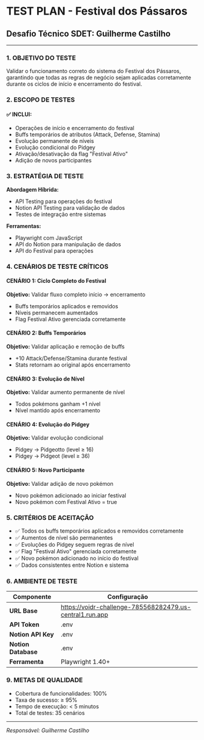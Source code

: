 # TEST PLAN - Festival dos Pássaros

## Desafio Técnico SDET: Guilherme Castilho

---

### 1. OBJETIVO DO TESTE

Validar o funcionamento correto do sistema do Festival dos Pássaros, garantindo que todas as regras de negócio sejam aplicadas corretamente durante os ciclos de início e encerramento do festival.

### 2. ESCOPO DE TESTES

#### ✅ INCLUI:

- Operações de início e encerramento do festival
- Buffs temporários de atributos (Attack, Defense, Stamina)
- Evolução permanente de níveis
- Evolução condicional do Pidgey
- Ativação/desativação da flag "Festival Ativo"
- Adição de novos participantes

### 3. ESTRATÉGIA DE TESTE

**Abordagem Híbrida:**

- API Testing para operações do festival
- Notion API Testing para validação de dados
- Testes de integração entre sistemas

**Ferramentas:**

- Playwright com JavaScript
- API do Notion para manipulação de dados
- API do Festival para operações

### 4. CENÁRIOS DE TESTE CRÍTICOS

#### CENÁRIO 1: Ciclo Completo do Festival

**Objetivo:** Validar fluxo completo início → encerramento

- Buffs temporários aplicados e removidos
- Níveis permanecem aumentados
- Flag Festival Ativo gerenciada corretamente

#### CENÁRIO 2: Buffs Temporários

**Objetivo:** Validar aplicação e remoção de buffs

- +10 Attack/Defense/Stamina durante festival
- Stats retornam ao original após encerramento

#### CENÁRIO 3: Evolução de Nível

**Objetivo:** Validar aumento permanente de nível

- Todos pokémons ganham +1 nível
- Nível mantido após encerramento

#### CENÁRIO 4: Evolução do Pidgey

**Objetivo:** Validar evolução condicional

- Pidgey → Pidgeotto (level ≥ 16)
- Pidgey → Pidgeot (level ≥ 36)

#### CENÁRIO 5: Novo Participante

**Objetivo:** Validar adição de novo pokémon

- Novo pokémon adicionado ao iniciar festival
- Novo pokémon com Festival Ativo = true

### 5. CRITÉRIOS DE ACEITAÇÃO

- ✅ Todos os buffs temporários aplicados e removidos corretamente
- ✅ Aumentos de nível são permanentes
- ✅ Evoluções do Pidgey seguem regras de nível
- ✅ Flag "Festival Ativo" gerenciada corretamente
- ✅ Novo pokémon adicionado no início do festival
- ✅ Dados consistentes entre Notion e sistema

### 6. AMBIENTE DE TESTE

| Componente          | Configuração                                             |
| ------------------- | -------------------------------------------------------- |
| **URL Base**        | https://voidr-challenge-785568282479.us-central1.run.app |
| **API Token**       | .env                                                     |
| **Notion API Key**  | .env                                                     |
| **Notion Database** | .env                                                     |
| **Ferramenta**      | Playwright 1.40+                                         |

### 9. METAS DE QUALIDADE

- Cobertura de funcionalidades: 100%
- Taxa de sucesso: ≥ 95%
- Tempo de execução: < 5 minutos
- Total de testes: 35 cenários

---

_Responsável: Guilherme Castilho_

